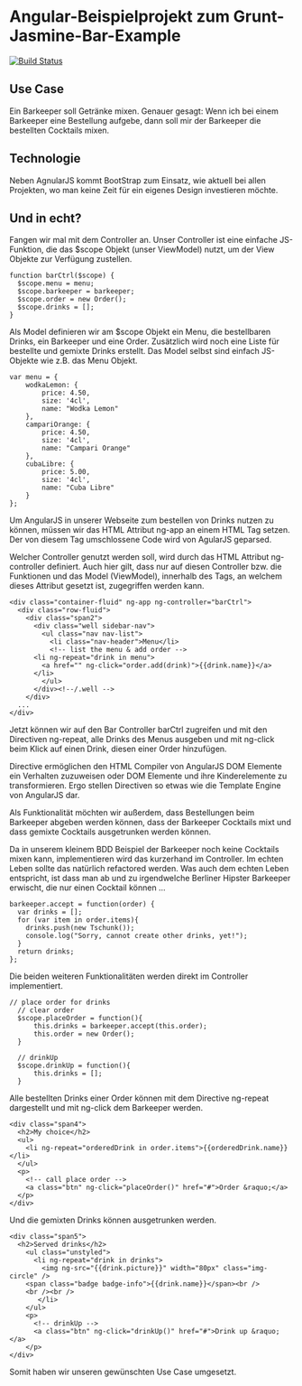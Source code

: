 Angular-Beispielprojekt zum Grunt-Jasmine-Bar-Example
=====================================================

[![Build Status](https://travis-ci.org/simonox/grunt-jasmine-bar-example.png)](https://travis-ci.org/simonox/grunt-jasmine-bar-example)


Use Case
--------
Ein Barkeeper soll Getränke mixen. Genauer gesagt: Wenn ich bei einem Barkeeper eine Bestellung aufgebe, dann soll mir der Barkeeper die bestellten Cocktails mixen.

Technologie
-----------
Neben AgnularJS kommt BootStrap zum Einsatz, wie aktuell bei allen Projekten, wo man keine Zeit für ein eigenes Design investieren möchte.

Und in echt?
------------
Fangen wir mal mit dem Controller an. Unser Controller ist eine einfache JS-Funktion, die das $scope Objekt (unser ViewModel) nutzt, um der View Objekte zur Verfügung zustellen.

	function barCtrl($scope) {
	  $scope.menu = menu;
	  $scope.barkeeper = barkeeper;
	  $scope.order = new Order();
	  $scope.drinks = [];
	}
Als Model definieren wir am $scope Objekt ein Menu, die bestellbaren Drinks, ein Barkeeper und eine Order. Zusätzlich wird noch eine Liste für bestellte und gemixte Drinks erstellt. Das Model selbst sind einfach JS-Objekte wie z.B. das Menu Objekt.

	var menu = {
	    wodkaLemon: {
	        price: 4.50,
	        size: '4cl',
	        name: "Wodka Lemon"
	    },
	    campariOrange: {
	        price: 4.50,
	        size: '4cl',
	        name: "Campari Orange"
	    },
	    cubaLibre: {
	        price: 5.00,
	        size: '4cl',
	        name: "Cuba Libre"
	    }
	};

Um AngularJS in unserer Webseite zum bestellen von Drinks nutzen zu können, müssen wir das HTML Attribut ng-app an einem HTML Tag setzen. Der von diesem Tag umschlossene Code wird von AgularJS geparsed.

Welcher Controller genutzt werden soll, wird durch das HTML Attribut ng-controller definiert. Auch hier gilt, dass nur auf diesen Controller bzw. die Funktionen und das Model (ViewModel), innerhalb des Tags, an welchem dieses Attribut gesetzt ist, zugegriffen werden kann.

	<div class="container-fluid" ng-app ng-controller="barCtrl">
	  <div class="row-fluid">
	    <div class="span2">
	      <div class="well sidebar-nav">
	        <ul class="nav nav-list">
	          <li class="nav-header">Menu</li>
	          <!-- list the menu & add order -->
	      <li ng-repeat="drink in menu">
	        <a href="" ng-click="order.add(drink)">{{drink.name}}</a>
	      </li>
	        </ul>
	      </div><!--/.well -->
	    </div>
	  ...
	</div>

Jetzt können wir auf den Bar Controller  barCtrl  zugreifen und mit den Directiven ng-repeat, alle Drinks des Menus ausgeben und mit ng-click beim Klick auf einen Drink, diesen einer Order hinzufügen.

Directive ermöglichen den HTML Compiler von AngularJS DOM Elemente ein Verhalten zuzuweisen oder DOM Elemente und ihre Kinderelemente zu transformieren. Ergo stellen Directiven so etwas wie die Template Engine von AngularJS dar.

Als Funktionalität möchten wir außerdem, dass Bestellungen beim Barkeeper abgeben werden können, dass der Barkeeper Cocktails mixt und dass gemixte Cocktails ausgetrunken werden können.

Da in unserem kleinem BDD Beispiel der Barkeeper noch keine Cocktails mixen kann, implementieren wird das kurzerhand im Controller. Im echten Leben sollte das natürlich refactored werden. Was auch dem echten Leben entspricht, ist dass man ab und zu irgendwelche Berliner Hipster Barkeeper erwischt, die nur einen Cocktail können …


	barkeeper.accept = function(order) {
	  var drinks = [];
	  for (var item in order.items){
	    drinks.push(new Tschunk());
	    console.log("Sorry, cannot create other drinks, yet!");
	  }
	  return drinks;
	};

Die beiden weiteren Funktionalitäten werden direkt im Controller implementiert.

	// place order for drinks
	  // clear order
	  $scope.placeOrder = function(){
	      this.drinks = barkeeper.accept(this.order);
	      this.order = new Order();
	  }
   
	  // drinkUp
	  $scope.drinkUp = function(){
	      this.drinks = [];
	  }
  
Alle bestellten Drinks einer Order können mit dem Directive ng-repeat dargestellt und mit ng-click dem Barkeeper  werden.

	<div class="span4">
	  <h2>My choice</h2>
	  <ul>
	    <li ng-repeat="orderedDrink in order.items">{{orderedDrink.name}}</li>
	  </ul>
	  <p>
	    <!-- call place order -->
	    <a class="btn" ng-click="placeOrder()" href="#">Order &raquo;</a>
	  </p>
	</div>

Und die gemixten Drinks können ausgetrunken werden.

	<div class="span5">
	  <h2>Served drinks</h2>
	    <ul class="unstyled">
	      <li ng-repeat="drink in drinks">
	        <img ng-src="{{drink.picture}}" width="80px" class="img-circle" />
	    <span class="badge badge-info">{{drink.name}}</span><br />
	    <br /><br />    
	       </li>
	    </ul>
	    <p>
	      <!-- drinkUp -->
	      <a class="btn" ng-click="drinkUp()" href="#">Drink up &raquo;</a>
	    </p>
	</div>

Somit haben wir unseren gewünschten Use Case umgesetzt.
